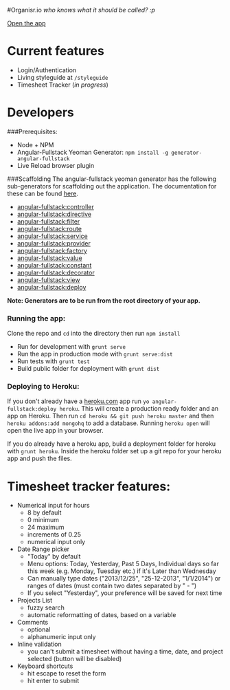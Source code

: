 #Organisr.io
_who knows what it should be called? :p_

[Open the app](http://proferotech.heroku.com)

# Current features

* Login/Authentication
* Living styleguide at `/styleguide`
* Timesheet Tracker (_in progress_)

# Developers

###Prerequisites:
* Node + NPM
* Angular-Fullstack Yeoman Generator: `npm install -g generator-angular-fullstack`
* Live Reload browser plugin

###Scaffolding
The angular-fullstack yeoman generator has the following sub-generators for scaffolding out the application. The documentation for these can be found [here](https://github.com/DaftMonk/generator-angular-fullstack).

* [angular-fullstack:controller](https://github.com/DaftMonk/generator-angular-fullstack#controller)
* [angular-fullstack:directive](https://github.com/DaftMonk/generator-angular-fullstack#directive)
* [angular-fullstack:filter](https://github.com/DaftMonk/generator-angular-fullstack#filter)
* [angular-fullstack:route](https://github.com/DaftMonk/generator-angular-fullstack#route)
* [angular-fullstack:service](https://github.com/DaftMonk/generator-angular-fullstack#service)
* [angular-fullstack:provider](https://github.com/DaftMonk/generator-angular-fullstack#service)
* [angular-fullstack:factory](https://github.com/DaftMonk/generator-angular-fullstack#service)
* [angular-fullstack:value](https://github.com/DaftMonk/generator-angular-fullstack#service)
* [angular-fullstack:constant](https://github.com/DaftMonk/generator-angular-fullstack#service)
* [angular-fullstack:decorator](https://github.com/DaftMonk/generator-angular-fullstack#decorator)
* [angular-fullstack:view](https://github.com/DaftMonk/generator-angular-fullstack#view)
* [angular-fullstack:deploy](https://github.com/DaftMonk/generator-angular-fullstack#deploy)

**Note: Generators are to be run from the root directory of your app.**

### Running the app:
Clone the repo and `cd` into the directory then run `npm install`

* Run for development with `grunt serve`
* Run the app in production mode with `grunt serve:dist`
* Run tests with `grunt test`
* Build public folder for deployment with `grunt dist`

### Deploying to Heroku:

If you don't already have a [heroku.com](http://heroku.com/) app run `yo angular-fullstack:deploy heroku`. This will create a production ready folder and an app on Heroku. Then run `cd heroku && git push heroku master` and then `heroku addons:add mongohq` to add a database. Running `heroku open` will open the live app in your browser.

If you do already have a heroku app, build a deployment folder for heroku with `grunt heroku`. Inside the heroku folder set up a git repo for your heroku app and push the files.

# Timesheet tracker features:

* Numerical input for hours
	- 8 by default
	- 0 minimum
	- 24 maximum
	- increments of 0.25 
	- numerical input only
* Date Range picker
	- "Today" by default
	- Menu options: Today, Yesterday, Past 5 Days, Individual days so far this week (e.g. Monday, Tuesday etc.) if it's Later than Wednesday
	- Can manually type dates ("2013/12/25", "25-12-2013", "1/1/2014") or ranges of dates (must contain two dates separated by " - ")
	- If you select "Yesterday", your preference will be saved for next time
* Projects List
	- fuzzy search
	- automatic reformatting of dates, based on a variable
* Comments
	- optional
	- alphanumeric input only
* Inline validation
	- you can't submit a timesheet without having a time, date, and project selected (button will be disabled) 
* Keyboard shortcuts
	- hit escape to reset the form
	- hit enter to submit
